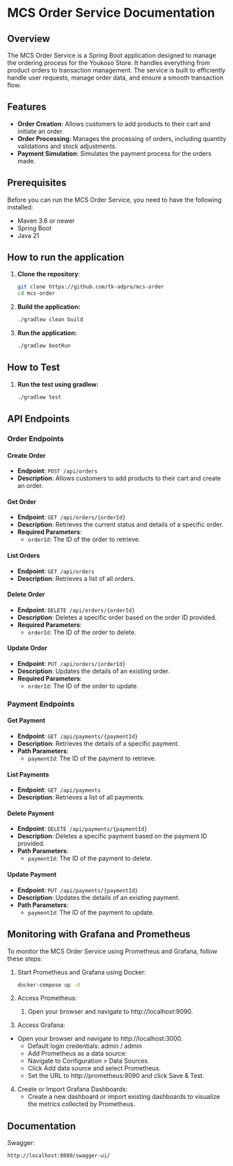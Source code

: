 # MCS Order Service Documentation

## Overview

The MCS Order Service is a Spring Boot application designed to manage the ordering process for the Youkoso Store. It handles everything from product orders to transaction management. The service is built to efficiently handle user requests, manage order data, and ensure a smooth transaction flow.

## Features

- **Order Creation**: Allows customers to add products to their cart and initiate an order.
- **Order Processing**: Manages the processing of orders, including quantity validations and stock adjustments.
- **Payment Simulation**: Simulates the payment process for the orders made.

## Prerequisites

Before you can run the MCS Order Service, you need to have the following installed:

- Maven 3.6 or newer
- Spring Boot
- Java 21

## How to run the application

1. **Clone the repository**:
   ```bash
   git clone https://github.com/tk-adpro/mcs-order
   cd mcs-order
   ```

2. **Build the application:**
   ```bash
   ./gradlew clean build
   ```

3. **Run the application:**
   ```bash
   ./gradlew bootRun
   ```

## How to Test 

1. **Run the test using gradlew:**
    ```bash
    ./gradlew test
   ```


## API Endpoints

### Order Endpoints

#### Create Order

- **Endpoint**: `POST /api/orders`
- **Description**: Allows customers to add products to their cart and create an order.

#### Get Order
- **Endpoint**: `GET /api/orders/{orderId}`
- **Description**: Retrieves the current status and details of a specific order.
- **Required Parameters**:
  - `orderId`: The ID of the order to retrieve.

#### List Orders
- **Endpoint**: `GET /api/orders`
- **Description**: Retrieves a list of all orders.

#### Delete Order
- **Endpoint**: `DELETE /api/orders/{orderId}`
- **Description**: Deletes a specific order based on the order ID provided.
- **Required Parameters**:
  - `orderId`: The ID of the order to delete.

#### Update Order
- **Endpoint**: `PUT /api/orders/{orderId}`
- **Description**: Updates the details of an existing order.
- **Required Parameters**:
  - `orderId`: The ID of the order to update.

### Payment Endpoints

#### Get Payment

- **Endpoint**: `GET /api/payments/{paymentId}`
- **Description**: Retrieves the details of a specific payment.
- **Path Parameters**:
  - `paymentId`: The ID of the payment to retrieve.

#### List Payments

- **Endpoint**: `GET /api/payments`
- **Description**: Retrieves a list of all payments.

#### Delete Payment

- **Endpoint**: `DELETE /api/payments/{paymentId}`
- **Description**: Deletes a specific payment based on the payment ID provided.
- **Path Parameters**:
  - `paymentId`: The ID of the payment to delete.

#### Update Payment
- **Endpoint**: `PUT /api/payments/{paymentId}`
- **Description**: Updates the details of an existing payment.
- **Path Parameters**:
  - `paymentId`: The ID of the payment to update.

## Monitoring with Grafana and Prometheus

To monitor the MCS Order Service using Prometheus and Grafana, follow these steps:

1. Start Prometheus and Grafana using Docker:

    ```bash
    docker-compose up -d
    ```

2. Access Prometheus:
   1. Open your browser and navigate to http://localhost:9090.
  
3.	Access Grafana:
  - Open your browser and navigate to http://localhost:3000.
     - Default login credentials: admin / admin
     - Add Prometheus as a data source:
     - Navigate to Configuration > Data Sources.
     - Click Add data source and select Prometheus.
     - Set the URL to http://prometheus:9090 and click Save & Test.
  
4. Create or Import Grafana Dashboards:
    - Create a new dashboard or import existing dashboards to visualize the metrics collected by Prometheus.

## Documentation

Swagger:
   ```sh
   http://localhost:8080/swagger-ui/
   ```
